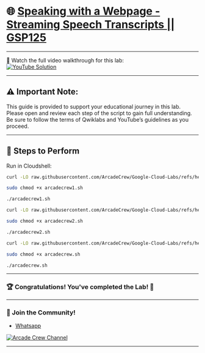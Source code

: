 # 🌐 [Speaking with a Webpage - Streaming Speech Transcripts || GSP125](https://www.cloudskillsboost.google/focuses/676?parent=catalog)

--- 

🎥 Watch the full video walkthrough for this lab:  
[![YouTube Solution](https://img.shields.io/badge/YouTube-Watch%20Solution-red?style=flat&logo=youtube)](https://www.youtube.com/watch?v=wjSrI-UHmM8)

---
## ⚠️ **Important Note:**
This guide is provided to support your educational journey in this lab. Please open and review each step of the script to gain full understanding. Be sure to follow the terms of Qwiklabs and YouTube’s guidelines as you proceed.

---

## 🚀 Steps to Perform

Run in Cloudshell:  

```bash
curl -LO raw.githubusercontent.com/ArcadeCrew/Google-Cloud-Labs/refs/heads/main/Speaking%20with%20a%20Webpage%20-%20Streaming%20Speech%20Transcripts/arcadecrew1.sh

sudo chmod +x arcadecrew1.sh

./arcadecrew1.sh
```

```bash
curl -LO raw.githubusercontent.com/ArcadeCrew/Google-Cloud-Labs/refs/heads/main/Speaking%20with%20a%20Webpage%20-%20Streaming%20Speech%20Transcripts/arcadecrew2.sh

sudo chmod +x arcadecrew2.sh

./arcadecrew2.sh
```

```bash
curl -LO raw.githubusercontent.com/ArcadeCrew/Google-Cloud-Labs/refs/heads/main/Speaking%20with%20a%20Webpage%20-%20Streaming%20Speech%20Transcripts/arcadecrew.sh

sudo chmod +x arcadecrew.sh

./arcadecrew.sh
```
---

### 🏆 Congratulations! You've completed the Lab! 🎉

---

### 🤝 Join the Community!

- [Whatsapp](https://chat.whatsapp.com/KkNEauOhBQXHdVcmqIlv9F)  

[![Arcade Crew Channel](https://img.shields.io/badge/YouTube-Arcade%20Crew-red?style=flat&logo=youtube)](https://www.youtube.com/@Arcade61432?sub_confirmation=1)

---
